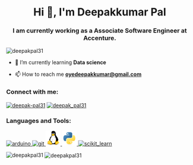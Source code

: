 <h1 align="center">Hi 👋, I'm Deepakkumar Pal</h1>
<h3 align="center">I am currently working as a Associate Software Engineer at Accenture.</h3>

<p align="left"> <img src="https://komarev.com/ghpvc/?username=deepakpal31&label=Profile%20views&color=0e75b6&style=flat" alt="deepakpal31" /> </p>

- 🌱 I’m currently learning **Data science**

- 📫 How to reach me **oyedeepakkumar@gmail.com**

<h3 align="left">Connect with me:</h3>
<p align="left">
<a href="https://linkedin.com/in/deepak-pal31" target="blank"><img align="center" src="https://raw.githubusercontent.com/rahuldkjain/github-profile-readme-generator/master/src/images/icons/Social/linked-in-alt.svg" alt="deepak-pal31" height="30" width="40" /></a>
<a href="https://instagram.com/deepak_pal31" target="blank"><img align="center" src="https://raw.githubusercontent.com/rahuldkjain/github-profile-readme-generator/master/src/images/icons/Social/instagram.svg" alt="deepak_pal31" height="30" width="40" /></a>
</p>

<h3 align="left">Languages and Tools:</h3>
<p align="left"> <a href="https://www.arduino.cc/" target="_blank"> <img src="https://cdn.worldvectorlogo.com/logos/arduino-1.svg" alt="arduino" width="40" height="40"/> </a> <a href="https://git-scm.com/" target="_blank"> <img src="https://www.vectorlogo.zone/logos/git-scm/git-scm-icon.svg" alt="git" width="40" height="40"/> </a> <a href="https://www.linux.org/" target="_blank"> <img src="https://raw.githubusercontent.com/devicons/devicon/master/icons/linux/linux-original.svg" alt="linux" width="40" height="40"/> </a> <a href="https://www.python.org" target="_blank"> <img src="https://raw.githubusercontent.com/devicons/devicon/master/icons/python/python-original.svg" alt="python" width="40" height="40"/> </a> <a href="https://scikit-learn.org/" target="_blank"> <img src="https://upload.wikimedia.org/wikipedia/commons/0/05/Scikit_learn_logo_small.svg" alt="scikit_learn" width="40" height="40"/> </a> </p>

<p><img align="left" src="https://github-readme-stats.vercel.app/api/top-langs?username=deepakpal31&show_icons=true&locale=en&layout=compact" alt="deepakpal31" /></p>

<p>&nbsp;<img align="center" src="https://github-readme-stats.vercel.app/api?username=deepakpal31&show_icons=true&locale=en" alt="deepakpal31" /></p>
